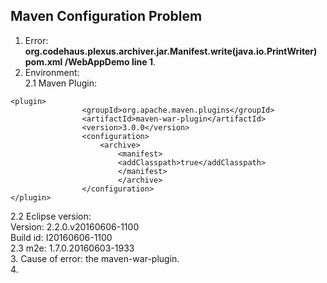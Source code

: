 ## Maven Configuration Problem

1. Error: **org.codehaus.plexus.archiver.jar.Manifest.write(java.io.PrintWriter)	pom.xml	/WebAppDemo	line 1**.
2. Environment:   
2.1 Maven Plugin:
```
<plugin>
			 	<groupId>org.apache.maven.plugins</groupId>
				<artifactId>maven-war-plugin</artifactId>
				<version>3.0.0</version>
				<configuration>
					<archive>
						<manifest>
						<addClasspath>true</addClasspath>
						</manifest>
						</archive>
				</configuration>
</plugin>
```  
2.2 Eclipse version:  
Version: 2.2.0.v20160606-1100  
Build id: I20160606-1100  
2.3 m2e: 
1.7.0.20160603-1933  
3. Cause of error: the maven-war-plugin.  
4.  



